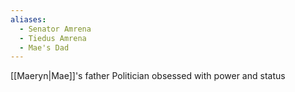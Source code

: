 ```yaml
---
aliases:
  - Senator Amrena
  - Tiedus Amrena
  - Mae's Dad
---
```

[[Maeryn|Mae]]'s father
Politician obsessed with power and status